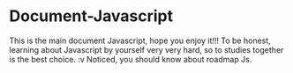 # Document-Javascript
This is the main document Javascript, hope you enjoy it!!!
To be honest, learning about Javascript by yourself very very hard, so to studies together is the best choice. :v
Noticed, you should know about roadmap Js.

